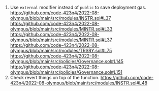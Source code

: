 1.	Use `external` modifier instead of `public` to save deployment gas.
https://github.com/code-423n4/2022-08-olympus/blob/main/src/modules/INSTR.sol#L37
https://github.com/code-423n4/2022-08-olympus/blob/main/src/modules/MINTR.sol#L33
https://github.com/code-423n4/2022-08-olympus/blob/main/src/modules/MINTR.sol#L37
https://github.com/code-423n4/2022-08-olympus/blob/main/src/modules/TRSRY.sol#L75
https://github.com/code-423n4/2022-08-olympus/blob/main/src/policies/Governance.sol#L145
https://github.com/code-423n4/2022-08-olympus/blob/main/src/policies/Governance.sol#L151
2.	Check revert things on top of the function.
https://github.com/code-423n4/2022-08-olympus/blob/main/src/modules/INSTR.sol#L48
